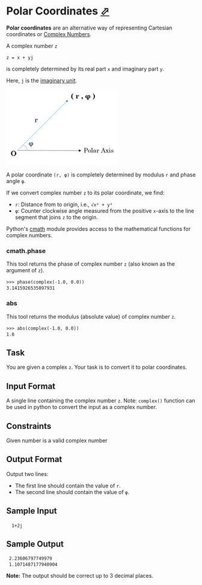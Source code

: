 # Polar Coordinates [⬀](https://www.hackerrank.com/challenges/polar-coordinates)

**Polar coordinates** are an alternative way of representing Cartesian coordinates or [Complex Numbers](https://en.wikipedia.org/wiki/Complex_number).

A complex number `z`
```
z = x + yj
```

is completely determined by its real part `x` and imaginary part `y`.

Here, `j` is the [imaginary unit](https://en.wikipedia.org/wiki/Imaginary_unit).

![](1440141121-5b051fd241-Capture.png)

A polar coordinate `(r, φ)` is completely determined by modulus `r` and phase angle `φ`.

If we convert complex number `z` to its polar coordinate, we find:
- `r`: Distance from  to origin, i.e., `√x² + y²`
- `φ`: Counter clockwise angle measured from the positive `x`-axis to the line segment that joins `z` to the origin.

Python's [cmath](https://docs.python.org/2/library/cmath.html) module provides access to the mathematical functions for complex numbers.

### cmath.phase

This tool returns the phase of complex number `z` (also known as the argument of `z`).
```
>>> phase(complex(-1.0, 0.0))
3.1415926535897931
```

### abs

This tool returns the modulus (absolute value) of complex number `z`.
```
>>> abs(complex(-1.0, 0.0))
1.0
```

## Task
You are given a complex `z`. Your task is to convert it to polar coordinates.

## Input Format

A single line containing the complex number `z`. Note: `complex()` function can be used in python to convert the input as a complex number.

## Constraints

Given number is a valid complex number

## Output Format

Output two lines:
- The first line should contain the value of `r`.
- The second line should contain the value of `φ`.

## Sample Input
```
  1+2j
```

## Sample Output
```
 2.23606797749979 
 1.1071487177940904
```

**Note:** The output should be correct up to 3 decimal places.
